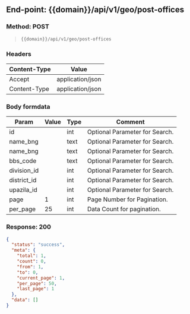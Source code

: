 ## End-point: {{domain}}/api/v1/geo/post-offices

### Method: POST

> ```
>{{domain}}/api/v1/geo/post-offices
>```

### Headers

| Content-Type | Value            |
|--------------|------------------|
| Accept       | application/json |
| Content-Type | application/json |

### Body formdata

| Param       | Value | Type | Comment                        |
|-------------|-------|------|--------------------------------|
| id          |       | int  | Optional Parameter for Search. |
| name_bng    |       | text | Optional Parameter for Search. |
| name_bng    |       | text | Optional Parameter for Search. |
| bbs_code    |       | text | Optional Parameter for Search. |
| division_id |       | int  | Optional Parameter for Search. |
| district_id |       | int  | Optional Parameter for Search. |
| upazila_id  |       | int  | Optional Parameter for Search. |
| page        | 1     | int  | Page Number for Pagination.    |
| per_page    | 25    | int  | Data Count for pagination.     |

### Response: 200

```json
{
  "status": "success",
  "meta": {
    "total": 1,
    "count": 0,
    "from": 1,
    "to": 0,
    "current_page": 1,
    "per_page": 50,
    "last_page": 1
  },
  "data": []
}
```